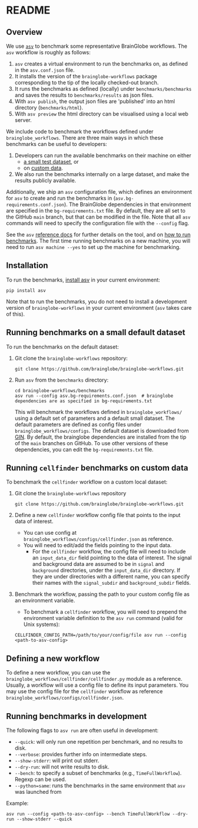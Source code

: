 # README

## Overview
We use [`asv`](https://asv.readthedocs.io) to benchmark some representative BrainGlobe workflows. The `asv` workflow is roughly as follows:
1. `asv` creates a virtual environment to run the benchmarks on, as defined in the `asv.conf.json` file.
1. It installs the version of the `brainglobe-workflows` package corresponding to the tip of the locally checked-out branch.
1. It runs the benchmarks as defined (locally) under `benchmarks/benchmarks` and saves the results to `benchmarks/results` as json files.
1. With `asv publish`, the output json files are 'published' into an html directory (`benchmarks/html`).
1. With `asv preview` the html directory can be visualised using a local web server.



We include code to benchmark the workflows defined under `brainglobe_workflows`. There are three main ways in which these benchmarks can be useful to developers:
1. Developers can run the available benchmarks on their machine on either
    - [a small test dataset](#running-benchmarks-on-a-small-default-dataset), or
    - on [custom data](#running-benchmarks-on-custom-data).
1. We also run the benchmarks internally on a large dataset, and make the results publicly available.

Additionally, we ship an `asv` configuration file, which defines an environment for `asv` to create and run the benchmarks in (`asv.bg-requirements.conf.json`). The BrainGlobe dependencies in that environment are specified in the `bg-requirements.txt` file. By default, they are all set to the GitHub `main` branch, but that can be modified in the file. Note that all `asv` commands will need to specify the configuration file with the `--config` flag.

See the `asv` [reference docs](https://asv.readthedocs.io/en/stable/reference.html) for further details on the tool, and on [how to run benchmarks](https://asv.readthedocs.io/en/stable/using.html#running-benchmarks). The first time running benchmarks on a new machine, you will need to run `asv machine --yes` to set up the machine for benchmarking.


## Installation

To run the benchmarks, [install asv](https://asv.readthedocs.io/en/stable/installing.html) in your current environment:
```
pip install asv
```
Note that to run the benchmarks, you do not need to install a development version of `brainglobe-workflows` in your current environment (`asv` takes care of this).


## Running benchmarks on a small default dataset

To run the benchmarks on the default dataset:

1. Git clone the `brainglobe-workflows` repository:
    ```
    git clone https://github.com/brainglobe/brainglobe-workflows.git
    ```
1. Run `asv` from the `benchmarks` directory:
    ```
    cd brainglobe-workflows/benchmarks
    asv run --config asv.bg-requirements.conf.json  # brainglobe dependencies are as specified in bg-requirements.txt
    ```
    This will benchmark the workflows defined in `brainglobe_workflows/` using a default set of parameters and a default small dataset. The default parameters are defined as config files under `brainglobe_workflows/configs`. The default dataset is downloaded from [GIN](https://gin.g-node.org/G-Node/info/wiki). By default, the brainglobe dependencies are installed from the tip of the `main` branches on GitHub. To use other versions of these dependencies, you can edit the `bg-requirements.txt` file.

## Running `cellfinder` benchmarks on custom data
To benchmark the `cellfinder` workflow on a custom local dataset:

1. Git clone the `brainglobe-workflows` repository
    ```
    git clone https://github.com/brainglobe/brainglobe-workflows.git
    ```
1. Define a new `cellfinder` workflow config file that points to the input data of interest.
    - You can use config at `brainglobe_workflows/configs/cellfinder.json` as reference.
    - You will need to edit/add the fields pointing to the input data.
        - For the `cellfinder` workflow, the config file will need to include an `input_data_dir` field pointing to the data of interest. The signal and background data are assumed to be in `signal` and `background` directories, under the `input_data_dir` directory. If they are under directories with a different name, you can specify their names with the `signal_subdir` and `background_subdir` fields.

1. Benchmark the workflow, passing the path to your custom config file as an environment variable.
    - To benchmark a `cellfinder` workflow, you will need to prepend the environment variable definition to the `asv run` command (valid for Unix systems):
    ```
    CELLFINDER_CONFIG_PATH=/path/to/your/config/file asv run --config <path-to-asv-config>
    ```

## Defining a new workflow
To define a new workflow, you can use the `brainglobe_workflows/cellfinder/cellfinder.py` module as a reference. Usually, a workflow will use a config file to define its input parameters. You may use the config file for the `cellfinder` workflow as reference `brainglobe_workflows/configs/cellfinder.json`.



## Running benchmarks in development
The following flags to `asv run` are often useful in development:
- `--quick`: will only run one repetition per benchmark, and no results to disk.
- `--verbose`: provides further info on intermediate steps.
- `--show-stderr`: will print out stderr.
- `--dry-run`: will not write results to disk.
- `--bench`: to specify a subset of benchmarks (e.g., `TimeFullWorkflow`). Regexp can be used.
- `--python=same`: runs the benchmarks in the same environment that `asv` was launched from

Example:
```
asv run --config <path-to-asv-config> --bench TimeFullWorkflow --dry-run --show-stderr --quick
```
